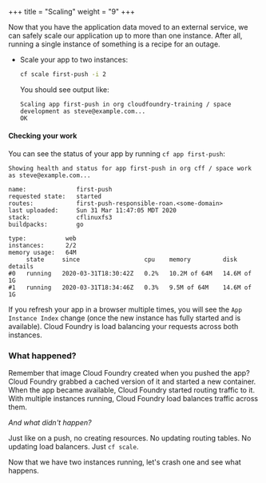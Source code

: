 +++
title = "Scaling"
weight = "9"
+++

Now that you have the application data moved to an external service, we can safely scale our application up to more than one instance. After all, running a single instance of something is a recipe for an outage.

* Scale your app to two instances:

  ```sh
  cf scale first-push -i 2
  ```

  You should see output like:

  ```
  Scaling app first-push in org cloudfoundry-training / space development as steve@example.com...
  OK
  ```

#### Checking your work

You can see the status of your app by running `cf app first-push`:

```
Showing health and status for app first-push in org cff / space work as steve@example.com...

name:              first-push
requested state:   started
routes:            first-push-responsible-roan.<some-domain>
last uploaded:     Sun 31 Mar 11:47:05 MDT 2020
stack:             cflinuxfs3
buildpacks:        go

type:           web
instances:      2/2
memory usage:   64M
     state     since                  cpu    memory         disk          details
#0   running   2020-03-31T18:30:42Z   0.2%   10.2M of 64M   14.6M of 1G   
#1   running   2020-03-31T18:34:46Z   0.3%   9.5M of 64M    14.6M of 1G 
```

If you refresh your app in a browser multiple times, you will see the `App Instance Index` change (once the new instance has fully started and is available). Cloud Foundry is load balancing your requests across both instances.

### What happened?

Remember that image Cloud Foundry created when you pushed the app? Cloud Foundry grabbed a cached version of it and started a new container. When the app became available, Cloud Foundry started routing traffic to it. With multiple instances running, Cloud Foundry load balances traffic across them.

*And what didn't happen?*

Just like on a push, no creating resources. No updating routing tables. No updating load balancers.  Just `cf scale`.

Now that we have two instances running, let's crash one and see what happens.
